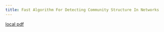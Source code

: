 ```yaml
---
title: Fast Algorithm For Detecting Community Structure In Networks
---
```


[local pdf](../../../pdfs/Fast-algorithm-for-detecting-community-structure-in-networks.pdf)